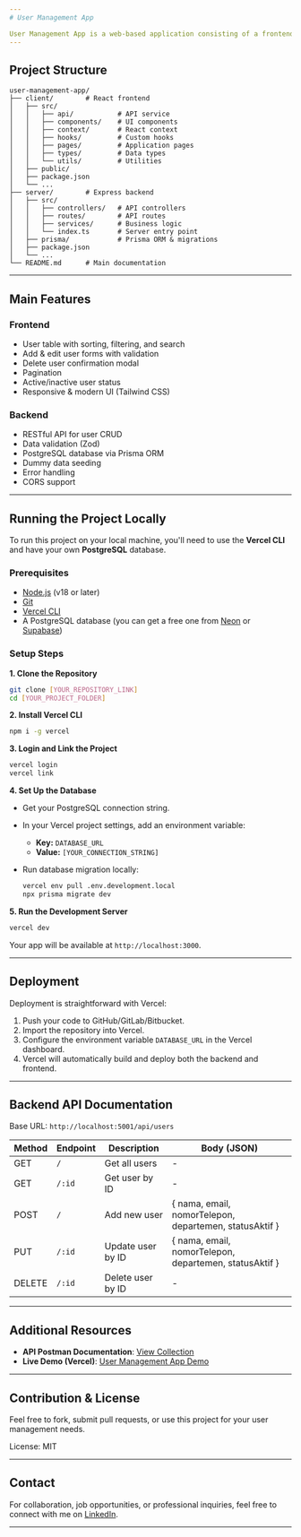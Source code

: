 ```yaml
---
# User Management App

User Management App is a web-based application consisting of a frontend (React + TypeScript + Tailwind + Vite) and a backend (Node.js + Express + Prisma + PostgreSQL). This project supports CRUD operations for user data, search, filter, sorting, and active/inactive user management.
---
```


## Project Structure

```
user-management-app/
├── client/        # React frontend
│   ├── src/
│   │   ├── api/           # API service
│   │   ├── components/    # UI components
│   │   ├── context/       # React context
│   │   ├── hooks/         # Custom hooks
│   │   ├── pages/         # Application pages
│   │   ├── types/         # Data types
│   │   └── utils/         # Utilities
│   ├── public/
│   ├── package.json
│   └── ...
├── server/        # Express backend
│   ├── src/
│   │   ├── controllers/   # API controllers
│   │   ├── routes/        # API routes
│   │   ├── services/      # Business logic
│   │   └── index.ts       # Server entry point
│   ├── prisma/            # Prisma ORM & migrations
│   ├── package.json
│   └── ...
└── README.md      # Main documentation
```

---

## Main Features

### Frontend

- User table with sorting, filtering, and search
- Add & edit user forms with validation
- Delete user confirmation modal
- Pagination
- Active/inactive user status
- Responsive & modern UI (Tailwind CSS)

### Backend

- RESTful API for user CRUD
- Data validation (Zod)
- PostgreSQL database via Prisma ORM
- Dummy data seeding
- Error handling
- CORS support

---

## Running the Project Locally

To run this project on your local machine, you'll need to use the **Vercel CLI** and have your own **PostgreSQL** database.

### Prerequisites

- [Node.js](https://nodejs.org/) (v18 or later)
- [Git](https://git-scm.com/)
- [Vercel CLI](https://vercel.com/docs/cli)
- A PostgreSQL database (you can get a free one from [Neon](https://neon.tech/) or [Supabase](https://supabase.com/))

### Setup Steps

**1. Clone the Repository**

```bash
git clone [YOUR_REPOSITORY_LINK]
cd [YOUR_PROJECT_FOLDER]
```

**2. Install Vercel CLI**

```bash
npm i -g vercel
```

**3. Login and Link the Project**

```bash
vercel login
vercel link
```

**4. Set Up the Database**

- Get your PostgreSQL connection string.
- In your Vercel project settings, add an environment variable:
    - **Key:** `DATABASE_URL`
    - **Value:** `[YOUR_CONNECTION_STRING]`

- Run database migration locally:

    ```bash
    vercel env pull .env.development.local
    npx prisma migrate dev
    ```

**5. Run the Development Server**

```bash
vercel dev
```

Your app will be available at `http://localhost:3000`.

---

## Deployment

Deployment is straightforward with Vercel:

1. Push your code to GitHub/GitLab/Bitbucket.
2. Import the repository into Vercel.
3. Configure the environment variable `DATABASE_URL` in the Vercel dashboard.
4. Vercel will automatically build and deploy both the backend and frontend.

---

## Backend API Documentation

Base URL: `http://localhost:5001/api/users`

| Method | Endpoint | Description       | Body (JSON)                                            |
| ------ | -------- | ----------------- | ------------------------------------------------------ |
| GET    | `/`      | Get all users     | -                                                      |
| GET    | `/:id`   | Get user by ID    | -                                                      |
| POST   | `/`      | Add new user      | { nama, email, nomorTelepon, departemen, statusAktif } |
| PUT    | `/:id`   | Update user by ID | { nama, email, nomorTelepon, departemen, statusAktif } |
| DELETE | `/:id`   | Delete user by ID | -                                                      |

---

## Additional Resources

- **API Postman Documentation**: [View Collection](https://.postman.co/workspace/E-Commerce~8de014ec-8d43-44ac-be07-c0c5e10c2d87/collection/36177362-ebec5765-b71f-4154-a793-e11fffd073c4?action=share&creator=36177362&active-environment=36177362-0fcbc454-fb68-420e-8124-c19c8da2bf23)
- **Live Demo (Vercel)**: [User Management App Demo](https://user-management-app-fix.vercel.app/)

---

## Contribution & License

Feel free to fork, submit pull requests, or use this project for your user management needs.

License: MIT

---

## Contact

For collaboration, job opportunities, or professional inquiries, feel free to connect with me on [LinkedIn](https://www.linkedin.com/in/mohamadsolkhannawawi).

---
